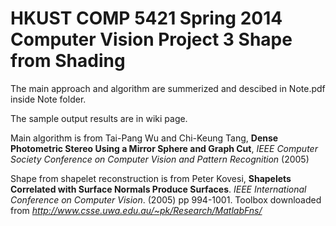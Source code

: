 HKUST COMP 5421 Spring 2014 Computer Vision Project 3
Shape from Shading
================

The main approach and algorithm are summerized and descibed in Note.pdf inside Note folder. 

The sample output results are in wiki page. 

Main algorithm is from Tai-Pang Wu and Chi-Keung Tang, **Dense Photometric Stereo Using a Mirror Sphere and Graph Cut**, *IEEE Computer Society Conference on Computer Vision and Pattern Recognition* (2005)

Shape from shapelet reconstruction is from Peter Kovesi, **Shapelets Correlated with Surface Normals Produce Surfaces**. *IEEE International Conference on Computer Vision*. (2005) pp 994-1001. Toolbox downloaded from *http://www.csse.uwa.edu.au/~pk/Research/MatlabFns/*

